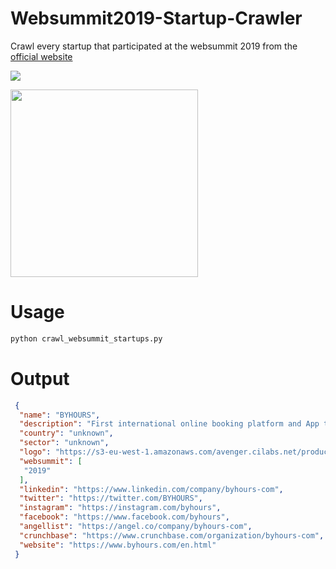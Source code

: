 # Websummit2019-Startup-Crawler
Crawl every startup that participated at the websummit 2019 from the [official website](https://websummit.com/featured-startups)


![](https://i.imgur.com/JbGUV54.jpg)

<img src="https://i.imgur.com/QNQEIcT.png" width="300"/>


# Usage
```python
python crawl_websummit_startups.py
```

# Output
```json 
 {
  "name": "BYHOURS",
  "description": "First international online booking platform and App that allows to book microstays in more than 3000 hotels wordwide for 3, 6 and 12\u2026",
  "country": "unknown",
  "sector": "unknown",
  "logo": "https://s3-eu-west-1.amazonaws.com/avenger.cilabs.net/production/logos/medium/bafc073bf62e3de0a79deedefd55b6e96f02a61a.png?1569918108",
  "websummit": [
   "2019"
  ],
  "linkedin": "https://www.linkedin.com/company/byhours-com",
  "twitter": "https://twitter.com/BYHOURS",
  "instagram": "https://instagram.com/byhours",
  "facebook": "https://www.facebook.com/byhours",
  "angellist": "https://angel.co/company/byhours-com",
  "crunchbase": "https://www.crunchbase.com/organization/byhours-com",
  "website": "https://www.byhours.com/en.html"
 }
```
